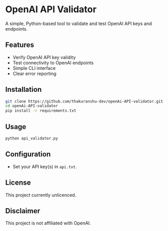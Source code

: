 # OpenAI API Validator

A simple, Python-based tool to validate and test OpenAI API keys and endpoints.

## Features

- Verify OpenAI API key validity
- Test connectivity to OpenAI endpoints
- Simple CLI interface
- Clear error reporting

## Installation

```bash
git clone https://github.com/thakuranshu-dev/openAi-API-validator.git
cd openAi-API-validator
pip install -r requirements.txt
```

## Usage

```bash
python api_validator.py
```

## Configuration

- Set your API key(s) in `api.txt`.

## License

This project currently unlicenced.

## Disclaimer

This project is not affiliated with OpenAI.
